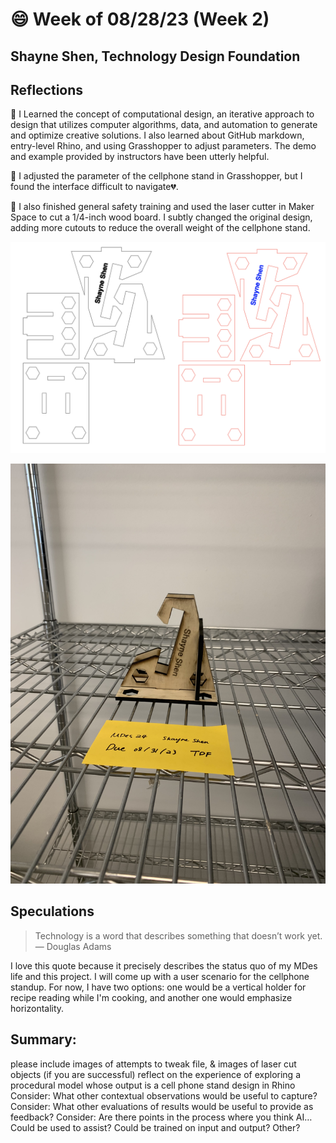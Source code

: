 # 😄 Week of 08/28/23 (Week 2)
## Shayne Shen, Technology Design Foundation

## Reflections
🔴 I Learned the concept of computational design, an iterative approach to design that utilizes computer algorithms, data, and automation to generate and optimize creative solutions. I also learned about GitHub markdown, entry-level Rhino, and using Grasshopper to adjust parameters. The demo and example provided by instructors have been utterly helpful. 

🔴 I adjusted the parameter of the cellphone stand in Grasshopper, but I found the interface difficult to navigate💔.

🔴 I also finished general safety training and used the laser cutter in Maker Space to cut a 1/4-inch wood board. I subtly changed the original design, adding more cutouts to reduce the overall weight of the cellphone stand.

![Illustrator design file](phonestand_ai.png)

![Final outcome](phonestand_01.jpg)

## Speculations
> Technology is a word that describes something that doesn’t work yet. — Douglas Adams

I love this quote because it precisely describes the status quo of my MDes life and this project. 
I will come up with a user scenario for the cellphone standup. 
For now, I have two options: one would be a vertical holder for recipe reading while I'm cooking, and another one would emphasize horizontality.

## Summary:


please include images of attempts to tweak file, & images of laser cut objects (if you are successful)
reflect on the experience of exploring a procedural model whose output is a cell phone stand design in Rhino
Consider: What other contextual observations would be useful to capture?
Consider: What other evaluations of results would be useful to provide as feedback?
Consider: Are there points in the process where you think AI…
Could be used to assist?
Could be trained on input and output?
Other?
